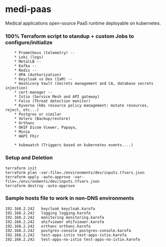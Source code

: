 # medi-paas
Medical applications open-source PaaS runtime deployable on kubernetes.

### 100% Terraform script to standup + custom Jobs to configure/initialize 
```
    * Prometheus (telemetry) --
    * Loki (logs)
    * MetalLB --
    * Kafka --
    * Redis --
    * OPA (Authorization)
    * Keycloak vs Dex (IaM) --
    * Hashicorp Vault (Secrets management and CA, database secrets injection)
    * cert-manager --
    * Istio (Service Mesh and API gateway)
    * Falco (Threat detection monitor)
    * Kyverno (k8s resource policy management: mutate resources, reject, etc...)
    * Postgres or similar
    * Velero (Backup/restore)
    * Orthanc
    * OHIF Dicom Viewer, Papaya, 
    * Minio
    * HAPI Fhir

    * kubewatch (Triggers based on kubernetes events....)
```

### Setup and Deletion
```
terraform init
terraform plan -var-file=./environments/dev/inputs.tfvars.json
terraform apply -auto-approve -var-file=./environments/dev/inputs.tfvars.json
terraform destroy -auto-approve
```


### Sample hosts file to work in non-DNS environments
```
192.168.2.242   keycloak keycloak.karofa
192.168.2.242   logging logging.karofa
192.168.2.242   monitoring monitoring.karofa
192.168.2.242   ohifviewer ohifviewer.karofa
192.168.2.242   orthanc orthanc.karofa
192.168.2.242   postgres-console postgres-console.karofa
192.168.2.242   test-apps-istio test-apps-istio.karofa
192.168.2.242   test-apps-no-istio test-apps-no-istio.karofa

```

